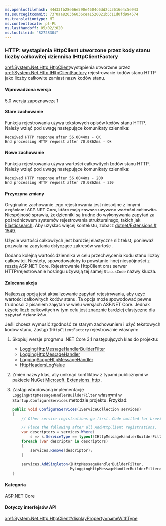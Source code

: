```yaml
---
ms.openlocfilehash: 44d33fb28e66e590e4604c6dd2c73616e4c5e943
ms.sourcegitcommit: 7370aa8203b6036cea1520021b5511d0fd994574
ms.translationtype: MT
ms.contentlocale: pl-PL
ms.lasthandoff: 05/02/2020
ms.locfileid: "82728304"
---
```

### <a name="http-httpclient-instances-created-by-ihttpclientfactory-log-integer-status-codes"></a>HTTP: wystąpienia HttpClient utworzone przez kody stanu liczby całkowitej dziennika IHttpClientFactory

<xref:System.Net.Http.HttpClient>wystąpienia utworzone przez <xref:System.Net.Http.IHttpClientFactory> rejestrowanie kodów stanu HTTP jako liczby całkowite zamiast nazw kodów stanu.

#### <a name="version-introduced"></a>Wprowadzona wersja

5,0 wersja zapoznawcza 1

#### <a name="old-behavior"></a>Stare zachowanie

Funkcja rejestrowania używa tekstowych opisów kodów stanu HTTP. Należy wziąć pod uwagę następujące komunikaty dziennika:

```
Received HTTP response after 56.0044ms - OK
End processing HTTP request after 70.0862ms - OK
```

#### <a name="new-behavior"></a>Nowe zachowanie

Funkcja rejestrowania używa wartości całkowitych kodów stanu HTTP. Należy wziąć pod uwagę następujące komunikaty dziennika:

```
Received HTTP response after 56.0044ms - 200
End processing HTTP request after 70.0862ms - 200
```

#### <a name="reason-for-change"></a>Przyczyna zmiany

Oryginalne zachowanie tego rejestrowania jest niespójne z innymi częściami ASP.NET Core, które mają zawsze używane wartości całkowite. Niespójność sprawia, że dzienniki są trudne do wykonywania zapytań za pośrednictwem systemów rejestrowania strukturalnego, takich jak [Elasticsearch](https://www.elastic.co/elasticsearch/). Aby uzyskać więcej kontekstu, zobacz [dotnet/Extensions # 1549](https://github.com/dotnet/extensions/issues/1549).

Użycie wartości całkowitych jest bardziej elastyczne niż tekst, ponieważ pozwala na zapytania dotyczące zakresów wartości.

Dodano kolejną wartość dziennika w celu przechwycenia kodu stanu liczby całkowitej. Niestety, spowodowałoby to powstanie innej niespójności z resztą ASP.NET Core. Rejestrowanie HttpClient oraz serwer HTTP/rejestrowanie hostingu używają tej samej `StatusCode` nazwy klucza.

#### <a name="recommended-action"></a>Zalecana akcja

Najlepszą opcją jest aktualizowanie zapytań rejestrowania, aby użyć wartości całkowitych kodów stanu. Ta opcja może spowodować pewne trudności z pisaniem zapytań w wielu wersjach ASP.NET Core. Jednak użycie liczb całkowitych w tym celu jest znacznie bardziej elastyczne dla zapytań dzienników.

Jeśli chcesz wymusić zgodność ze starym zachowaniem i użyć tekstowych kodów stanu, Zastąp `IHttpClientFactory` rejestrowanie własnym:

1. Skopiuj wersje programu .NET Core 3,1 następujących klas do projektu:

    * [LoggingHttpMessageHandlerBuilderFilter](https://github.com/dotnet/extensions/blob/release/3.1/src/HttpClientFactory/Http/src/Logging/LoggingHttpMessageHandlerBuilderFilter.cs)
    * [LoggingHttpMessageHandler](https://github.com/dotnet/extensions/blob/release/3.1/src/HttpClientFactory/Http/src/Logging/LoggingHttpMessageHandler.cs)
    * [LoggingScopeHttpMessageHandler](https://github.com/dotnet/extensions/blob/release/3.1/src/HttpClientFactory/Http/src/Logging/LoggingScopeHttpMessageHandler.cs)
    * [HttpHeadersLogValue](https://github.com/dotnet/extensions/blob/release/3.1/src/HttpClientFactory/Http/src/Logging/HttpHeadersLogValue.cs)

1. Zmień nazwy klas, aby uniknąć konfliktów z typami publicznymi w pakiecie NuGet [Microsoft. Extensions. http](https://www.nuget.org/packages/Microsoft.Extensions.Http) .

1. Zastąp wbudowaną implementację `LoggingHttpMessageHandlerBuilderFilter` własnymi w `Startup.ConfigureServices` metodzie projektu. Przykład:

    ```csharp
    public void ConfigureServices(IServiceCollection services)
    {
        // Other service registrations go first. Code omitted for brevity.

        // Place the following after all AddHttpClient registrations.
        var descriptors = services.Where(
            s => s.ServiceType == typeof(IHttpMessageHandlerBuilderFilter));
        foreach (var descriptor in descriptors)
        {
            services.Remove(descriptor);
        }

        services.AddSingleton<IHttpMessageHandlerBuilderFilter,
                              MyLoggingHttpMessageHandlerBuilderFilter>();
    }
    ```

#### <a name="category"></a>Kategoria

ASP.NET Core

#### <a name="affected-apis"></a>Dotyczy interfejsów API

<xref:System.Net.Http.HttpClient?displayProperty=nameWithType>

<!--

#### Affected APIs

`T:System.Net.Http.HttpClient`

-->
